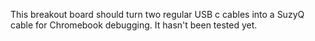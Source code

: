 This breakout board should turn two regular USB c cables into a SuzyQ cable for Chromebook debugging. It hasn't been tested yet.
